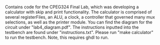 Contains code for the CPEG324 Final Lab, which was developing a calculator with skip and print functionality.
The calculator is comprised of several registerFiles, an ALU, a clock, a controller that governed many mux selections,
as well as the printer module.
You can find the diagram for the circuit under "lab4_diagram.pdf".
The instructions inputted into the testbench are found under "instructions.txt".
Please run "make calculator" to run the testbench.
Note, this requires ghdl to run.

